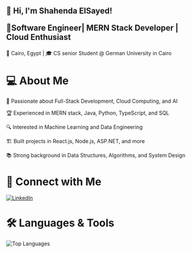 
<h2>👋 Hi, I'm Shahenda ElSayed!

🔹Software Engineer| MERN Stack Developer | Cloud Enthusiast </h2>  

📍 Cairo, Egypt | 🎓 CS  senior Student @ German University in Cairo 

<h1>💻 About Me</h1>


🚀 Passionate about Full-Stack Development, Cloud Computing, and AI

🏆 Experienced in MERN stack, Java, Python, TypeScript, and SQL

🔍 Interested in Machine Learning and Data Engineering

🏗 Built projects in React.js, Node.js, ASP.NET, and more

📚 Strong background in Data Structures, Algorithms, and System Design

<h1>🔗 Connect with Me </h1>


  [![LinkedIn](https://img.shields.io/badge/LinkedIn-blue?style=flat&logo=linkedin)](https://www.linkedin.com/in/shahenda-elsayed)  


<h1>🛠 Languages & Tools</h1>

![Top Languages](https://github-readme-stats.vercel.app/api/top-langs/?username=ShahendaElsayed&layout=compact&theme=dark)


